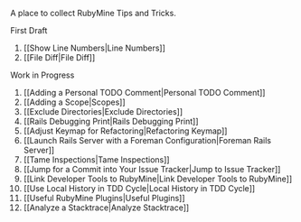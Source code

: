 A place to collect RubyMine Tips and Tricks.

First Draft

1. [[Show Line Numbers|Line Numbers]]
1. [[File Diff|File Diff]]


Work in Progress

1. [[Adding a Personal TODO Comment|Personal TODO Comment]]
1. [[Adding a Scope|Scopes]]
1. [[Exclude Directories|Exclude Directories]]
1. [[Rails Debugging Print|Rails Debugging Print]]
1. [[Adjust Keymap for Refactoring|Refactoring Keymap]]
1. [[Launch Rails Server with a Foreman Configuration|Foreman Rails Server]]
1. [[Tame Inspections|Tame Inspections]]
1. [[Jump for a Commit into Your Issue Tracker|Jump to Issue Tracker]]
1. [[Link Developer Tools to RubyMine|Link Developer Tools to RubyMine]]
1. [[Use Local History in TDD Cycle|Local History in TDD Cycle]]
1. [[Useful RubyMine Plugins|Useful Plugins]]
1. [[Analyze a Stacktrace|Analyze Stacktrace]]
